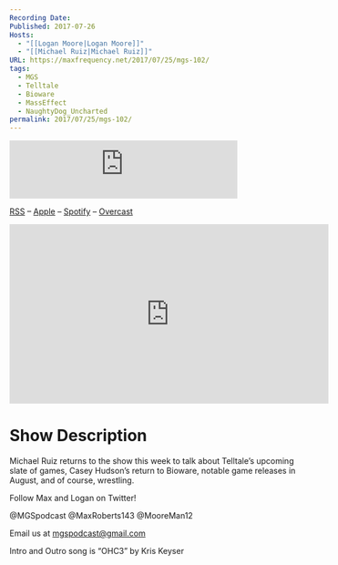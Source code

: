 ```yaml
---
Recording Date: 
Published: 2017-07-26
Hosts:
  - "[[Logan Moore|Logan Moore]]"
  - "[[Michael Ruiz|Michael Ruiz]]"
URL: https://maxfrequency.net/2017/07/25/mgs-102/
tags:
  - MGS
  - Telltale
  - Bioware
  - MassEffect
  - NaughtyDog_Uncharted
permalink: 2017/07/25/mgs-102/
---
```

<iframe src="https://podcasters.spotify.com/pod/show/millennialgamingspeak/embed/episodes/Episode-102-Too-Many-August-Releases-e1adhqf/a-a6ts41h" height="102px" width="400px" frameborder="0" scrolling="no"></iframe>

[RSS](https://anchor.fm/s/74aa3858/podcast/rss) – [Apple](https://podcasts.apple.com/us/podcast/episode-3-gdc-wrap-up/id1000915981?i=1000542222515) – [Spotify](https://open.spotify.com/episode/7wePXT4Bt22LWifVLx3n8y) – [Overcast](https://overcast.fm/+EtIgeWxEU)

<div class=iframe-container>
<iframe width="560" height="315" src="https://www.youtube-nocookie.com/embed/48KMQHW1MK4?si=fFOcSTsda0rSTHPk" title="YouTube video player" frameborder="0" allow="accelerometer; autoplay; clipboard-write; encrypted-media; gyroscope; picture-in-picture; web-share" allowfullscreen></iframe>
</div>

# Show Description

Michael Ruiz returns to the show this week to talk about Telltale’s upcoming slate of games, Casey Hudson’s return to Bioware, notable game releases in August, and of course, wrestling.

Follow Max and Logan on Twitter!

@MGSpodcast
@MaxRoberts143
@MooreMan12

Email us at mgspodcast@gmail.com

Intro and Outro song is “OHC3” by Kris Keyser